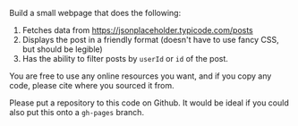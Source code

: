 Build a small webpage that does the following:

1. Fetches data from https://jsonplaceholder.typicode.com/posts
2. Displays the post in a friendly format (doesn't have to use fancy CSS, but should be legible)
3. Has the ability to filter posts by `userId` or `id` of the post.

You are free to use any online resources you want, and if you copy any code, please cite where you sourced it from.

Please put a repository to this code on Github. It would be ideal if you could also put this onto a `gh-pages` branch.